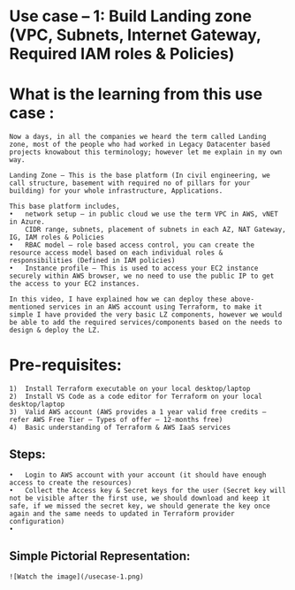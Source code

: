 # Use case – 1: Build Landing zone (VPC, Subnets, Internet Gateway, Required IAM roles & Policies)

# What is the learning from this use case :
	Now a days, in all the companies we heard the term called Landing zone, most of the people who had worked in Legacy Datacenter based projects knowabout this terminology; however let me explain in my own way.

	Landing Zone – This is the base platform (In civil engineering, we call structure, basement with required no of pillars for your building) for your whole infrastructure, Applications.

	This base platform includes,
	•	network setup – in public cloud we use the term VPC in AWS, vNET in Azure.
		CIDR range, subnets, placement of subnets in each AZ, NAT Gateway, IG, IAM roles & Policies
	•	RBAC model – role based access control, you can create the resource access model based on each individual roles & responsibilities (Defined in IAM policies)
	•	Instance profile – This is used to access your EC2 instance securely within AWS browser, we no need to use the public IP to get the access to your EC2 instances.
	
	In this video, I have explained how we can deploy these above-mentioned services in an AWS account using Terraform, to make it simple I have provided the very basic LZ components, however we would be able to add the required services/components based on the needs to design & deploy the LZ.
	
# Pre-requisites:

	1)	Install Terraform executable on your local desktop/laptop
	2)	Install VS Code as a code editor for Terraform on your local desktop/laptop
	3)	Valid AWS account (AWS provides a 1 year valid free credits – refer AWS Free Tier – Types of offer – 12-months free)
	4)	Basic understanding of Terraform & AWS IaaS services

## Steps:
	•	Login to AWS account with your account (it should have enough access to create the resources)
	•	Collect the Access key & Secret keys for the user (Secret key will not be visible after the first use, we should download and keep it safe, if we missed the secret key, we should generate the key once again and the same needs to updated in Terraform provider configuration)
	•	

## Simple Pictorial Representation:

	![Watch the image](/usecase-1.png)


